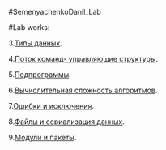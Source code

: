 #SemenyachenkoDanil_Lab

#Lab works:

3.[Типы данных](lab3.ipynb).

4.[Поток команд- управляющие структуры](SemenyachenkoD_lab4.ipynb). 

5.[Подпрограммы](SemenyachenkoD_lab5.ipynb). 

6.[Вычислительная сложность алгоритмов](Лаб_6.ipynb).

7.[Ошибки и исключения]().

8.[Файлы и сериализация данных]().

9.[Модули и пакеты]().
